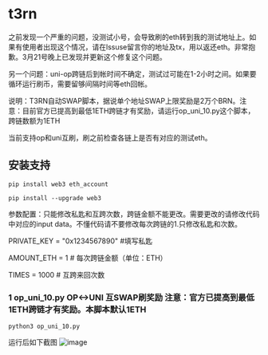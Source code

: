 # t3rn
之前发现一个严重的问题，没测试小号，会导致刷的eth转到我的测试地址上。如果有使用者出现这个情况，请在lssuse留言你的地址及tx，用以返还eth。非常抱歉。3月21号晚上已发现并更新这个修复这个问题。

另一个问题：uni-op跨链后到帐时间不确定，测试过可能在1-2小时之间。如果要循环运行刷币，需要留够间隔时间等eth回帐。

说明：T3RN自动SWAP脚本，据说单个地址SWAP上限奖励是2万个BRN。注意：目前官方已提高到最低1ETH跨链才有奖励，请运行op_uni_10.py这个脚本，跨链数额为1ETH

当前支持op和uni互刷，刷之前检查各链上是否有对应的测试eth。

## 安装支持
    pip install web3 eth_account

    pip install --upgrade web3

参数配置：只能修改私匙和互跨次数，跨链金额不能更改。需要更改的请修改代码中对应的input data。不懂代码请不要修改每次跨链的1.只修改私匙和次数。

   PRIVATE_KEY = "0x1234567890"  #填写私匙
   
   AMOUNT_ETH = 1  # 每次跨链金额（单位：ETH）
   
   TIMES = 1000  # 互跨来回次数
   
### 1 op_uni_10.py OP<->UNI 互SWAP刷奖励 注意：官方已提高到最低1ETH跨链才有奖励。本脚本默认1ETH
    python3 op_uni_10.py
运行后如下截图
![image](https://github.com/user-attachments/assets/b84918fa-db30-41d1-b53c-e49541689c61)



